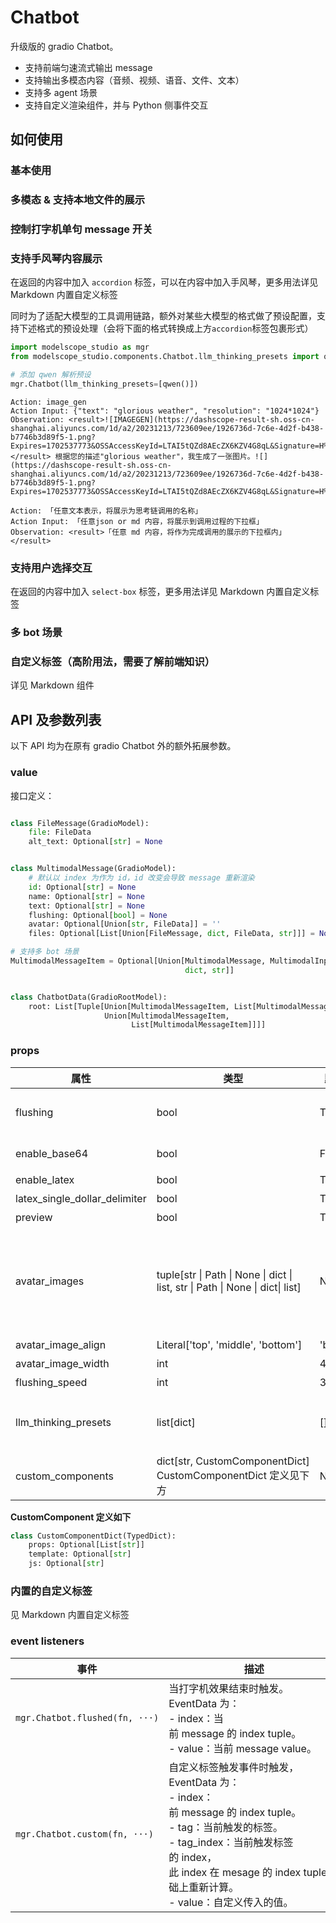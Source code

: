# Chatbot

升级版的 gradio Chatbot。

- 支持前端匀速流式输出 message
- 支持输出多模态内容（音频、视频、语音、文件、文本）
- 支持多 agent 场景
- 支持自定义渲染组件，并与 Python 侧事件交互

## 如何使用

### 基本使用

<demo name="basic"></demo>

### 多模态 & 支持本地文件的展示

<demo name="multimodal"></demo>

### 控制打字机单句 message 开关

<demo name="message_config"></demo>

### 支持手风琴内容展示

在返回的内容中加入 `accordion` 标签，可以在内容中加入手风琴，更多用法详见 <tab-link component-tab="Markdown">Markdown 内置自定义标签</tab-link>

同时为了适配大模型的工具调用链路，额外对某些大模型的格式做了预设配置，支持下述格式的预设处理（会将下面的格式转换成上方`accordion`标签包裹形式）

```python
import modelscope_studio as mgr
from modelscope_studio.components.Chatbot.llm_thinking_presets import qwen

# 添加 qwen 解析预设
mgr.Chatbot(llm_thinking_presets=[qwen()])
```

```text
Action: image_gen
Action Input: {"text": "glorious weather", "resolution": "1024*1024"}
Observation: <result>![IMAGEGEN](https://dashscope-result-sh.oss-cn-shanghai.aliyuncs.com/1d/a2/20231213/723609ee/1926736d-7c6e-4d2f-b438-b7746b3d89f5-1.png?Expires=1702537773&OSSAccessKeyId=LTAI5tQZd8AEcZX6KZV4G8qL&Signature=H%2B0rIn6BMfE%2BOr1uPb7%2Br9G3%2B5w%3D)</result> 根据您的描述"glorious weather"，我生成了一张图片。![](https://dashscope-result-sh.oss-cn-shanghai.aliyuncs.com/1d/a2/20231213/723609ee/1926736d-7c6e-4d2f-b438-b7746b3d89f5-1.png?Expires=1702537773&OSSAccessKeyId=LTAI5tQZd8AEcZX6KZV4G8qL&Signature=H%2B0rIn6BMfE%2BOr1uPb7%2Br9G3%2B5w%3D)

Action: 「任意文本表示，将展示为思考链调用的名称」
Action Input: 「任意json or md 内容，将展示到调用过程的下拉框」
Observation: <result>「任意 md 内容，将作为完成调用的展示的下拉框内」</result>
```

<demo name="accordion"></demo>

### 支持用户选择交互

在返回的内容中加入 `select-box` 标签，更多用法详见 <tab-link component-tab="Markdown">Markdown 内置自定义标签</tab-link>

<demo name="select-box"></demo>

### 多 bot 场景

<demo name="multi_bots"></demo>

### 自定义标签（高阶用法，需要了解前端知识）

详见 <tab-link component-tab="Markdown">Markdown</tab-link> 组件

## API 及参数列表

以下 API 均为在原有 gradio Chatbot 外的额外拓展参数。

### value

接口定义：

```python

class FileMessage(GradioModel):
    file: FileData
    alt_text: Optional[str] = None


class MultimodalMessage(GradioModel):
    # 默认以 index 为作为 id，id 改变会导致 message 重新渲染
    id: Optional[str] = None
    name: Optional[str] = None
    text: Optional[str] = None
    flushing: Optional[bool] = None
    avatar: Optional[Union[str, FileData]] = ''
    files: Optional[List[Union[FileMessage, dict, FileData, str]]] = None

# 支持多 bot 场景
MultimodalMessageItem = Optional[Union[MultimodalMessage, MultimodalInputData,
                                       dict, str]]


class ChatbotData(GradioRootModel):
    root: List[Tuple[Union[MultimodalMessageItem, List[MultimodalMessageItem]],
                     Union[MultimodalMessageItem,
                           List[MultimodalMessageItem]]]]
```

### props

| 属性                          | 类型                                                                             | 默认值   | 描述                                                                                                                                                                                                                                                                                                     |
| ----------------------------- | -------------------------------------------------------------------------------- | -------- | -------------------------------------------------------------------------------------------------------------------------------------------------------------------------------------------------------------------------------------------------------------------------------------------------------- |
| flushing                      | bool                                                                             | True     | 是否开启打字机效果。默认只有 bot 的 message 会开启，可以通过单独修改 message 的 flushing 属性精确控制每一条 message 的显示效果                                                                                                                                                                           |
| enable_base64                 | bool                                                                             | False    | 是否支持渲染的内容为 base64，因为直接渲染 base64 会带来安全问题，默认为 False。                                                                                                                                                                                                                          |
| enable_latex                  | bool                                                                             | True     | 是否支持 Latex 公式渲染                                                                                                                                                                                                                                                                                  |
| latex_single_dollar_delimiter | bool                                                                             | True     | 是否支持单`$`符号在 Latex 公式中渲染                                                                                                                                                                                                                                                                     |
| preview                       | bool                                                                             | True     | 是否开启图片预览功能                                                                                                                                                                                                                                                                                     |
| avatar_images                 | tuple\[str \| Path \| None \| dict \| list, str \| Path \| None \| dict\| list\] | None     | 拓展gr.Chatbot的参数值，除了接收 url 外还可以接收 dict 和 list，dict 可以传入avatar和name字段，name字段在渲染时会显示在头像下方。 <br/> - 当传入 dict 时，必须包含有avatar字段。<br/> - 当传入 list 时，一般对应多 bot 模式，每一项可以接收前面所有的值，每个 bot 的头像与 message 中 bot 的位置一一对应 |
| avatar_image_align            | Literal['top', 'middle', 'bottom']                                               | 'bottom' | 控制头像与 message 的对齐方式，默认为下对齐                                                                                                                                                                                                                                                              |
| avatar_image_width            | int                                                                              | 45       | 头像与名称的宽度                                                                                                                                                                                                                                                                                         |
| flushing_speed                | int                                                                              | 3        | 打字机速度，值为 1 - 10，值越大速度越快                                                                                                                                                                                                                                                                  |
| llm_thinking_presets          | list\[dict\]                                                                     | \[\]     | llm 思考链路解析预设，可以将 llm 调用工具的输出格式转为固定的前端展示格式，需要从modelscope_studio.Chatbot.llm_thinking_presets引入，目前支持：qwen                                                                                                                                                      |
| custom_components             | dict\[str, CustomComponentDict\] CustomComponentDict 定义见下方                  | None     | 支持用户定义自定义标签，并通过 js 控制标签渲染样式与触发 python 事件。                                                                                                                                                                                                                                   |

**CustomComponent 定义如下**

```python
class CustomComponentDict(TypedDict):
    props: Optional[List[str]]
    template: Optional[str]
    js: Optional[str]
```

### 内置的自定义标签

见 <tab-link component-tab="Markdown">Markdown 内置自定义标签</tab-link>

### event listeners

| 事件                           | 描述                                                                                                                                                                                                                                      |
| ------------------------------ | ----------------------------------------------------------------------------------------------------------------------------------------------------------------------------------------------------------------------------------------- |
| `mgr.Chatbot.flushed(fn, ···)` | 当打字机效果结束时触发。EventData 为：<br/> - index：当前 message 的 index tuple。<br/> - value：当前 message value。                                                                                                                     |
| `mgr.Chatbot.custom(fn, ···)`  | 自定义标签触发事件时触发，EventData 为：<br/> - index：前 message 的 index tuple。<br/> - tag：当前触发的标签。<br/> - tag_index：当前触发标签的 index，此 index 在 mesage 的 index tuple 基础上重新计算。<br/> - value：自定义传入的值。 |
